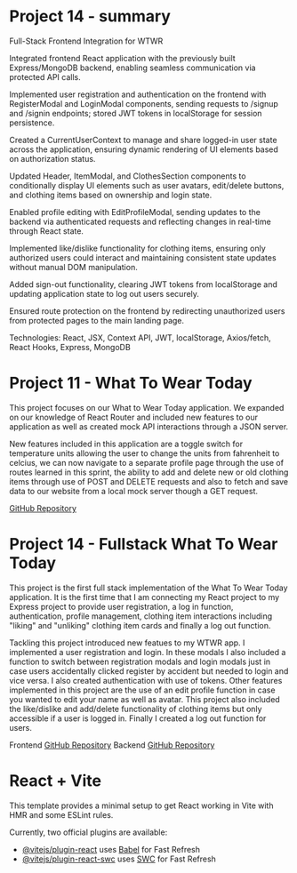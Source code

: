 # Project 14 - summary

Full-Stack Frontend Integration for WTWR

Integrated frontend React application with the previously built Express/MongoDB backend, enabling seamless communication via protected API calls.

Implemented user registration and authentication on the frontend with RegisterModal and LoginModal components, sending requests to /signup and /signin endpoints; stored JWT tokens in localStorage for session persistence.

Created a CurrentUserContext to manage and share logged-in user state across the application, ensuring dynamic rendering of UI elements based on authorization status.

Updated Header, ItemModal, and ClothesSection components to conditionally display UI elements such as user avatars, edit/delete buttons, and clothing items based on ownership and login state.

Enabled profile editing with EditProfileModal, sending updates to the backend via authenticated requests and reflecting changes in real-time through React state.

Implemented like/dislike functionality for clothing items, ensuring only authorized users could interact and maintaining consistent state updates without manual DOM manipulation.

Added sign-out functionality, clearing JWT tokens from localStorage and updating application state to log out users securely.

Ensured route protection on the frontend by redirecting unauthorized users from protected pages to the main landing page.

Technologies: React, JSX, Context API, JWT, localStorage, Axios/fetch, React Hooks, Express, MongoDB

# Project 11 - What To Wear Today

This project focuses on our What to Wear Today application. We expanded on our knowledge of React Router and included new features to our application as well as created mock API interactions through a JSON server.

New features included in this application are a toggle switch for temperature units allowing the user to change the units from fahrenheit to celcius, we can now navigate to a separate profile page through the use of routes learned in this sprint, the ability to add and delete new or old clothing items through use of POST and DELETE requests and also to fetch and save data to our website from a local mock server though a GET request.

[GitHub Repository](https://github.com/jonahsanpedro/se_project_react)

# Project 14 - Fullstack What To Wear Today

This project is the first full stack implementation of the What To Wear Today application. It is the first time that I am connecting my React project to my Express project to provide user registration, a log in function, authentication, profile management, clothing item interactions including "liking" and "unliking" clothing item cards and finally a log out function.

Tackling this project introduced new featues to my WTWR app. I implemented a user registration and login. In these modals I also included a function to switch between registration modals and login modals just in case users accidentally clicked register by accident but needed to login and vice versa. I also created authentication with use of tokens. Other features implemented in this project are the use of an edit profile function in case you wanted to edit your name as well as avatar. This project also included the like/dislike and add/delete functionality of clothing items but only accessible if a user is logged in. Finally I created a log out function for users.

Frontend
[GitHub Repository](https://github.com/jonahsanpedro/se_project_react)
Backend
[GitHub Repository](https://github.com/jonahsanpedro/se_project_express)

# React + Vite

This template provides a minimal setup to get React working in Vite with HMR and some ESLint rules.

Currently, two official plugins are available:

- [@vitejs/plugin-react](https://github.com/vitejs/vite-plugin-react/blob/main/packages/plugin-react/README.md) uses [Babel](https://babeljs.io/) for Fast Refresh
- [@vitejs/plugin-react-swc](https://github.com/vitejs/vite-plugin-react-swc) uses [SWC](https://swc.rs/) for Fast Refresh
